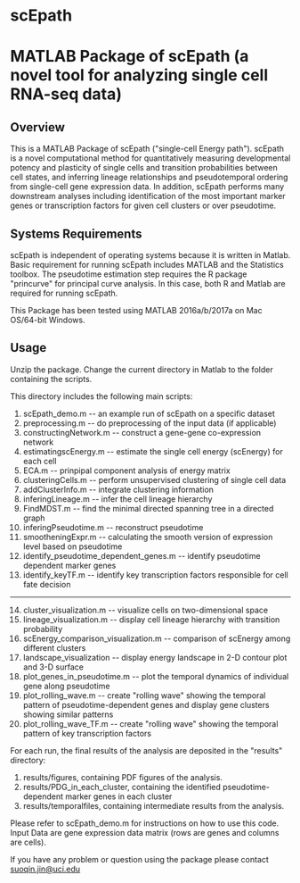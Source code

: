 # scEpath
MATLAB Package of scEpath (a novel tool for analyzing single cell RNA-seq data)
===============

Overview
--------

This is a MATLAB Package of scEpath ("single-cell Energy path"). scEpath is a novel computational method for quantitatively measuring developmental potency and plasticity of single cells and transition probabilities between cell states, and inferring lineage relationships and pseudotemporal ordering from single-cell gene expression data. In addition, scEpath performs many downstream analyses including identification of the most important marker genes or transcription factors for given cell clusters or over pseudotime.

Systems Requirements
--------------------

scEpath is independent of operating systems because it is written in Matlab. Basic requirement for running scEpath includes MATLAB and the Statistics toolbox. The pseudotime estimation step requires the R package "princurve" for principal curve analysis. In this case, both R and Matlab are required for running scEpath. 

This Package has been tested using MATLAB 2016a/b/2017a on Mac OS/64-bit Windows. 


Usage
-----

Unzip the package. Change the current directory in Matlab to the folder containing the scripts.

This directory includes the following main scripts:
1) scEpath_demo.m -- an example run of scEpath on a specific dataset
2) preprocessing.m -- do preprocessing of the input data (if applicable) 
3) constructingNetwork.m -- construct a gene-gene co-expression network
4) estimatingscEnergy.m -- estimate the single cell energy (scEnergy) for each cell
5) ECA.m -- prinpipal component analysis of energy matrix
6) clusteringCells.m -- perform unsupervised clustering of single cell data
7) addClusterInfo.m -- integrate clustering information
8) inferingLineage.m -- infer the cell lineage hierarchy
9) FindMDST.m -- find the minimal directed spanning tree in a directed graph
10) inferingPseudotime.m -- reconstruct pseudotime
11) smootheningExpr.m -- calculating the smooth version of expression level based on pseudotime
12) identify_pseudotime_dependent_genes.m -- identify pseudotime dependent marker genes
13) identify_keyTF.m -- identify key transcription factors responsible for cell fate decision
---------------------------
14) cluster_visualization.m -- visualize cells on two-dimensional space
15) lineage_visualization.m -- display cell lineage hierarchy with transition probability
16) scEnergy_comparison_visualization.m -- comparison of scEnergy among different clusters
17) landscape_visualization -- display energy landscape in 2-D contour plot and 3-D surface
18) plot_genes_in_pseudotime.m -- plot the temporal dynamics of individual gene along pseudotime
19) plot_rolling_wave.m -- create "rolling wave" showing the temporal pattern of pseudotime-dependent genes and display gene clusters showing similar patterns
20) plot_rolling_wave_TF.m -- create "rolling wave" showing the temporal pattern of key transcription factors


For each run, the final results of the analysis are deposited in the "results" directory:
1) results/figures, containing PDF figures of the analysis.
2) results/PDG_in_each_cluster, containing the identified pseudotime-dependent marker genes in each cluster
3) results/temporalfiles, containing intermediate results from the analysis.


Please refer to scEpath_demo.m for instructions on how to use this code.
Input Data are gene expression data matrix (rows are genes and columns are cells). 

If you have any problem or question using the package please contact suoqin.jin@uci.edu

